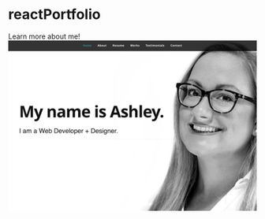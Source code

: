 # reactPortfolio

Learn more about me!
![Home Screen Portfolio](/public/images/reactPortfolioMainImage.png) 